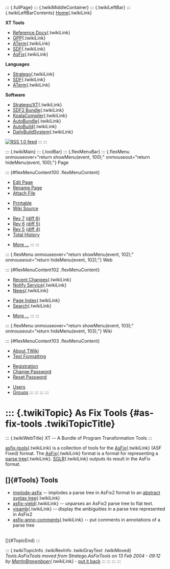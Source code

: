 ::: {.fullPage}
::: {.twikiMiddleContainer}
::: {.twikiLeftBar}
::: {.twikiLeftBarContents}
[Home](WebHome){.twikiLink}

**XT Tools**

-   [Reference Docs](ToolReference){.twikiLink}
-   [GPP](GenericPrettyPrinter){.twikiLink}
-   [ATerm](ATermTools){.twikiLink}
-   [SDF](SdfTools){.twikiLink}
-   [AsFix](AsFixTools){.twikiLink}

**Languages**

-   [Stratego](../Stratego/WebHome){.twikiLink}
-   [SDF](../Sdf/WebHome){.twikiLink}
-   [ATerm](ATermFormat){.twikiLink}

**Software**

-   [Stratego/XT](../Stratego/StrategoDownload){.twikiLink}
-   [SDF2 Bundle](../Sdf/SdfBundle){.twikiLink}
-   [KoalaCompiler](KoalaCompiler){.twikiLink}
-   [AutoBundle](AutoBundle){.twikiLink}
-   [AutoBuild](AutoBuild){.twikiLink}
-   [DailyBuildSystem](DailyBuildSystem){.twikiLink}

[![](http://www.program-transformation.org/twiki/pub/rss.gif "RSS 1.0 feed")](http://www.program-transformation.org/twiki/bin/view/Tools/WebRss?skin=rss)
:::
:::

::: {.twikiMain}
::: {.toolBar}
::: {.flexMenuBar}
::: {.flexMenu onmouseover="return showMenu(event, 100);" onmouseout="return hideMenu(event, 100);"}
Page

::: {#flexMenuContent100 .flexMenuContent}
-   [Edit
    Page](http://www.program-transformation.org/edit/Tools/AsFixTools?t=1536825461)
-   [Rename
    Page](http://www.program-transformation.org/rename/Tools/AsFixTools)
-   [Attach
    File](http://www.program-transformation.org/attach/Tools/AsFixTools)

<!-- -->

-   [Printable](http://www.program-transformation.org/view/Tools/AsFixTools?skin=print.pattern)
-   [Wiki
    Source](http://www.program-transformation.org/view/Tools/AsFixTools?skin=text&raw=on&contenttype=text/plain)

<!-- -->

-   [Rev
    7](http://www.program-transformation.org/view/Tools/AsFixTools?rev=1.7)
    [(diff 6)](http://www.program-transformation.org/rdiff/Tools/AsFixTools?rev1=1.7&rev2=1.6)
-   [Rev
    6](http://www.program-transformation.org/view/Tools/AsFixTools?rev=1.6)
    [(diff 5)](http://www.program-transformation.org/rdiff/Tools/AsFixTools?rev1=1.6&rev2=1.5)
-   [Rev
    5](http://www.program-transformation.org/view/Tools/AsFixTools?rev=1.5)
    [(diff 4)](http://www.program-transformation.org/rdiff/Tools/AsFixTools?rev1=1.5&rev2=1.4)
-   [Total
    History](http://www.program-transformation.org/rdiff/Tools/AsFixTools)

<!-- -->

-   [More
    \...](http://www.program-transformation.org/oops/Tools/AsFixTools?template=oopsmore&param1=1.7&param2=1.7)
:::
:::

::: {.flexMenu onmouseover="return showMenu(event, 102);" onmouseout="return hideMenu(event, 102);"}
Web

::: {#flexMenuContent102 .flexMenuContent}
-   [Recent Changes](WebChanges){.twikiLink}
-   [Notify Service](WebNotify){.twikiLink}
-   [News](WebNews){.twikiLink}

<!-- -->

-   [Page Index](WebIndex){.twikiLink}
-   [Search](WebSearch){.twikiLink}

<!-- -->

-   [More
    \...](http://www.program-transformation.org/oops/Tools/AsFixTools?template=oopsmore&param1=1.7&param2=1.7)
:::
:::

::: {.flexMenu onmouseover="return showMenu(event, 103);" onmouseout="return hideMenu(event, 103);"}
Wiki

::: {#flexMenuContent103 .flexMenuContent}
-   [About
    TWiki](http://www.program-transformation.org/view/TWiki/WebHome)
-   [Text
    Formatting](http://www.program-transformation.org/view/TWiki/TextFormattingRules)

<!-- -->

-   [Registration](http://www.program-transformation.org/view/TWiki/TWikiRegistration)
-   [Change
    Password](http://www.program-transformation.org/view/TWiki/ChangePassword)
-   [Reset
    Password](http://www.program-transformation.org/view/TWiki/ResetPassword)

<!-- -->

-   [Users](http://www.program-transformation.org/view/Main/TWikiUsers)
-   [Groups](http://www.program-transformation.org/view/Main/TWikiGroups)
:::
:::
:::
:::

::: {.twikiTopic}
As Fix Tools {#as-fix-tools .twikiTopicTitle}
============

::: {.twikiWebTitle}
XT \-- A Bundle of Program Transformation Tools
:::

[asfix-tools](AsFixTools){.twikiLink} is a collection of tools for the
[AsFix](AsFix){.twikiLink} (ASF Fixed) format. The
[AsFix](AsFix){.twikiLink} format is a format for representing a [parse
tree](../Transform/ParseTree){.twikiLink}.
[SGLR](../Sdf/SGLR){.twikiLink} outputs its result in the AsFix format.

[]{#Tools} Tools
----------------

-   [implode-asfix](http://nix.cs.uu.nl/dist/stratego/strategoxt-manual-unstable-latest/manual/chunk-chapter/ref-implode-asfix.html)
    \-- implodes a parse tree in AsFix2 format to an [abstract syntax
    tree](../Stratego/AbstractSyntaxTree){.twikiLink}
-   [asfix-yield](AsFixYield){.twikiLink} \-- unparses an AsFix2 parse
    tree to flat text.
-   [visamb](VisualizeAmbiguities){.twikiLink} \-- display the
    ambiguities in a parse tree represented in AsFix2
-   [asfix-anno-comments](AsFixAnnoComments){.twikiLink} \-- put
    comments in annotations of a parse tree

\
[]{#TopicEnd}
:::

::: {.twikiTopicInfo .twikiRevInfo .twikiGrayText .twikiMoved}
*Tools.AsFixTools moved from Stratego.AsFixTools on 13 Feb 2004 - 09:12
by [MartinBravenboer](../Main/MartinBravenboer){.twikiLink}* - [put it
back](http://www.program-transformation.org/rename/Tools/AsFixTools?newweb=Stratego&newtopic=AsFixTools&confirm=on "Click to move topic back to previous location, with option to change references.")
:::
:::
:::
:::
